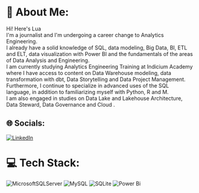 # 💫 About Me:
Hi! Here's Lua<br>I'm a journalist and I'm undergoing a career change to Analytics Engineering.<br>I already have a solid knowledge of SQL, data modeling, Big Data, BI, ETL and ELT, data visualization with Power BI and the fundamentals of the areas of Data Analysis and Engineering.<br>I am currently studying Analytics Engineering Training at Indicium Academy where I have access to content on Data Warehouse modeling, data transformation with dbt, Data Storytelling and Data Project Management.<br>Furthermore, I continue to specialize in advanced uses of the SQL language, in addition to familiarizing myself with Python, R and M.<br>I am also engaged in studies on Data Lake and Lakehouse Architecture, Data Steward, Data Governance and Cloud .


## 🌐 Socials:
[![LinkedIn](https://img.shields.io/badge/LinkedIn-%230077B5.svg?logo=linkedin&logoColor=white)](https://linkedin.com/in/luana-vercosa) 

# 💻 Tech Stack:
![MicrosoftSQLServer](https://img.shields.io/badge/Microsoft%20SQL%20Server-CC2927?style=for-the-badge&logo=microsoft%20sql%20server&logoColor=white) ![MySQL](https://img.shields.io/badge/mysql-%2300000f.svg?style=for-the-badge&logo=mysql&logoColor=white) ![SQLite](https://img.shields.io/badge/sqlite-%2307405e.svg?style=for-the-badge&logo=sqlite&logoColor=white) ![Power Bi](https://img.shields.io/badge/power_bi-F2C811?style=for-the-badge&logo=powerbi&logoColor=black) 
